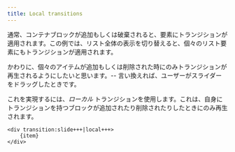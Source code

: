 ```yaml
---
title: Local transitions
---
```


通常、コンテナブロックが追加もしくは破棄されると、要素にトランジションが適用されます。この例では、リスト全体の表示を切り替えると、個々のリスト要素にもトランジションが適用されます。

かわりに、個々のアイテムが追加もしくは削除された時にのみトランジションが再生されるようにしたいと思います。-- 言い換えれば、ユーザーがスライダーをドラッグしたときです。

これを実現するには、*ローカル* トランジションを使用します。これは、自身にトランジションを持つブロックが追加されたり削除されたりしたときにのみ再生されます。

```svelte
<div transition:slide+++|local+++>
	{item}
</div>
```
